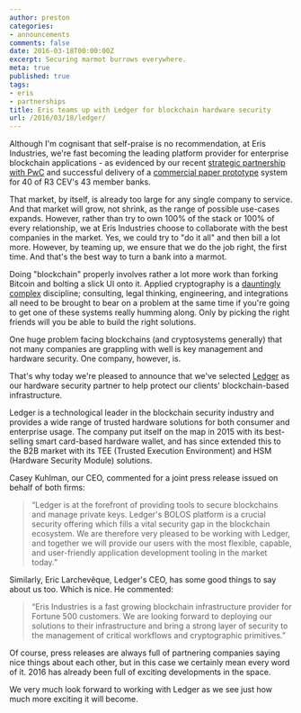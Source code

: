 ```yaml
---
author: preston
categories:
- announcements
comments: false
date: 2016-03-18T00:00:00Z
excerpt: Securing marmot burrows everywhere.
meta: true
published: true
tags:
- eris
- partnerships
title: Eris teams up with Ledger for blockchain hardware security
url: /2016/03/18/ledger/
---
```


Although I'm cognisant that self-praise is no recommendation, at Eris Industries, we're fast becoming the leading platform provider for enterprise blockchain applications - as evidenced by our recent [strategic partnership with PwC](https://blog.erisindustries.com/products/2016/01/28/pwc/) and successful delivery of a [commercial paper prototype](https://blog.erisindustries.com/products/2016/01/28/pwc/) system for 40 of R3 CEV's 43 member banks. 

That market, by itself, is already too large for any single company to service. And that market will grow, not shrink, as the range of possible use-cases expands. However, rather than try to own 100% of the stack or 100% of every relationship, we at Eris Industries choose to collaborate with the best companies in the market. Yes, we could try to "do it all" and then bill a lot more. However, by teaming up, we ensure that we do the job right, the first time. And that's the best way to turn a bank into a marmot. 

Doing "blockchain" properly involves rather a lot more work than forking Bitcoin and bolting a slick UI onto it. Applied cryptography is a [dauntingly complex](http://iang.org/papers/fc7.html) discipline; consulting, legal thinking, engineering, and integrations all need to be brought to bear on a problem at the same time if you're going to get one of these systems really humming along. Only by picking the right friends will you be able to build the right solutions. 

One huge problem facing blockchains (and cryptosystems generally) that not many companies are grappling with well is key management and hardware security. One company, however, is. 

That's why today we're pleased to announce that we've selected [Ledger](https://www.ledger.co/) as our hardware security partner to help protect our clients' blockchain-based infrastructure.

Ledger is a technological leader in the blockchain security industry and provides a wide range of trusted hardware solutions for both consumer and enterprise usage. The company put itself on the map in 2015 with its best-selling smart card-based hardware wallet, and has since extended this to the B2B market with its TEE (Trusted Execution Environment) and HSM (Hardware Security Module) solutions.

Casey Kuhlman, our CEO, commented for a joint press release issued on behalf of both firms: 

> “Ledger is at the forefront of providing tools to secure blockchains and manage private keys. Ledger's BOLOS platform is a crucial security offering which fills a vital security gap in the blockchain ecosystem. We are therefore very pleased to be working with Ledger, and together we will provide our users with the most flexible, capable, and user-friendly application development tooling in the market today.”

Similarly, Eric Larchevêque, Ledger's CEO, has some good things to say about us too. Which is nice. He commented:

> “Eris Industries is a fast growing blockchain infrastructure provider for Fortune 500 customers. We are looking forward to deploying our solutions to their infrastructure and bring a strong layer of security to the management of critical workflows and cryptographic primitives.”

Of course, press releases are always full of partnering companies saying nice things about each other, but in this case we certainly mean every word of it. 2016 has already been full of exciting developments in the space. 

We very much look forward to working with Ledger as we see just how much more exciting it will become. 
